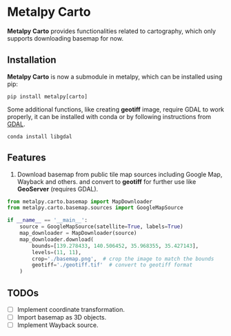 Metalpy Carto
===========================

**Metalpy Carto** provides functionalities related to cartography, which only supports downloading
basemap for now.


Installation
------------
**Metalpy Carto** is now a submodule in metalpy, which can be installed using pip:

```console
pip install metalpy[carto]
```

Some additional functions, like creating **geotiff** image, require GDAL to work properly,
it can be installed with conda or by following instructions from
[GDAL](https://gdal.org/download.html).
```console
conda install libgdal
```

Features
--------
1. Download basemap from public tile map sources including Google Map, Wayback and others.
and convert to **geotiff** for further use like **GeoServer** (requires GDAL). 
```python
from metalpy.carto.basemap import MapDownloader
from metalpy.carto.basemap.sources import GoogleMapSource

if __name__ == '__main__':
    source = GoogleMapSource(satellite=True, labels=True)
    map_downloader = MapDownloader(source)
    map_downloader.download(
        bounds=[139.278433, 140.506452, 35.968355, 35.427143],
        levels=(11, 11),
        crop='./basemap.png',  # crop the image to match the bounds
        geotiff='./geotiff.tif'  # convert to geotiff format
    )
```

TODOs
-----
- [ ] Implement coordinate transformation.
- [ ] Import basemap as 3D objects.
- [ ] Implement Wayback source.
